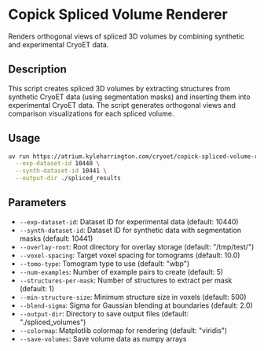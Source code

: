 # Copick Spliced Volume Renderer

Renders orthogonal views of spliced 3D volumes by combining synthetic and experimental CryoET data.

## Description

This script creates spliced 3D volumes by extracting structures from synthetic CryoET data (using segmentation masks) and inserting them into experimental CryoET data. The script generates orthogonal views and comparison visualizations for each spliced volume.

## Usage

```bash
uv run https://atrium.kyleharrington.com/cryoet/copick-spliced-volume-renderer/main.py \
  --exp-dataset-id 10440 \
  --synth-dataset-id 10441 \
  --output-dir ./spliced_results
```

## Parameters

- `--exp-dataset-id`: Dataset ID for experimental data (default: 10440)
- `--synth-dataset-id`: Dataset ID for synthetic data with segmentation masks (default: 10441)
- `--overlay-root`: Root directory for overlay storage (default: "/tmp/test/")
- `--voxel-spacing`: Target voxel spacing for tomograms (default: 10.0)
- `--tomo-type`: Tomogram type to use (default: "wbp")
- `--num-examples`: Number of example pairs to create (default: 5)
- `--structures-per-mask`: Number of structures to extract per mask (default: 1)
- `--min-structure-size`: Minimum structure size in voxels (default: 500)
- `--blend-sigma`: Sigma for Gaussian blending at boundaries (default: 2.0)
- `--output-dir`: Directory to save output files (default: "./spliced_volumes")
- `--colormap`: Matplotlib colormap for rendering (default: "viridis")
- `--save-volumes`: Save volume data as numpy arrays
